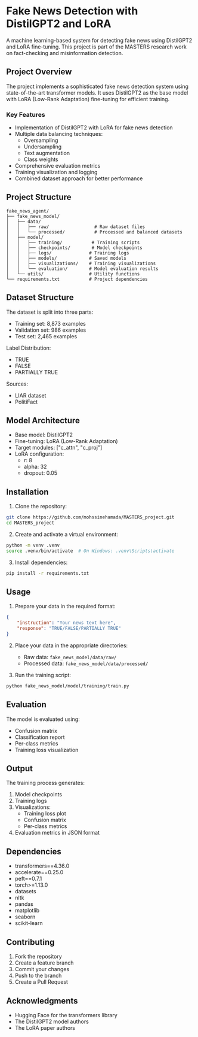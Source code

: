 # Fake News Detection with DistilGPT2 and LoRA

A machine learning-based system for detecting fake news using DistilGPT2 and LoRA fine-tuning. This project is part of the MASTERS research work on fact-checking and misinformation detection.

## Project Overview

The project implements a sophisticated fake news detection system using state-of-the-art transformer models. It uses DistilGPT2 as the base model with LoRA (Low-Rank Adaptation) fine-tuning for efficient training.

### Key Features

* Implementation of DistilGPT2 with LoRA for fake news detection
* Multiple data balancing techniques:
  - Oversampling
  - Undersampling
  - Text augmentation
  - Class weights
* Comprehensive evaluation metrics
* Training visualization and logging
* Combined dataset approach for better performance

## Project Structure

```
fake_news_agent/
├── fake_news_model/
│   ├── data/
│   │   ├── raw/                 # Raw dataset files
│   │   └── processed/           # Processed and balanced datasets
│   ├── model/
│   │   ├── training/           # Training scripts
│   │   ├── checkpoints/        # Model checkpoints
│   │   ├── logs/              # Training logs
│   │   ├── models/            # Saved models
│   │   ├── visualizations/    # Training visualizations
│   │   └── evaluation/        # Model evaluation results
│   └── utils/                 # Utility functions
└── requirements.txt           # Project dependencies
```

## Dataset Structure

The dataset is split into three parts:
* Training set: 8,873 examples
* Validation set: 986 examples
* Test set: 2,465 examples

Label Distribution:
* TRUE
* FALSE
* PARTIALLY TRUE

Sources:
* LIAR dataset
* PolitiFact

## Model Architecture

- Base model: DistilGPT2
- Fine-tuning: LoRA (Low-Rank Adaptation)
- Target modules: ["c_attn", "c_proj"]
- LoRA configuration:
  - r: 8
  - alpha: 32
  - dropout: 0.05

## Installation

1. Clone the repository:
```bash
git clone https://github.com/mohssinehamada/MASTERS_project.git
cd MASTERS_project
```

2. Create and activate a virtual environment:
```bash
python -m venv .venv
source .venv/bin/activate  # On Windows: .venv\Scripts\activate
```

3. Install dependencies:
```bash
pip install -r requirements.txt
```

## Usage

1. Prepare your data in the required format:
```json
{
    "instruction": "Your news text here",
    "response": "TRUE/FALSE/PARTIALLY TRUE"
}
```

2. Place your data in the appropriate directories:
   - Raw data: `fake_news_model/data/raw/`
   - Processed data: `fake_news_model/data/processed/`

3. Run the training script:
```bash
python fake_news_model/model/training/train.py
```

## Evaluation

The model is evaluated using:
- Confusion matrix
- Classification report
- Per-class metrics
- Training loss visualization

## Output

The training process generates:
1. Model checkpoints
2. Training logs
3. Visualizations:
   - Training loss plot
   - Confusion matrix
   - Per-class metrics
4. Evaluation metrics in JSON format

## Dependencies

- transformers==4.36.0
- accelerate==0.25.0
- peft==0.7.1
- torch>=1.13.0
- datasets
- nltk
- pandas
- matplotlib
- seaborn
- scikit-learn

## Contributing

1. Fork the repository
2. Create a feature branch
3. Commit your changes
4. Push to the branch
5. Create a Pull Request

## Acknowledgments

- Hugging Face for the transformers library
- The DistilGPT2 model authors
- The LoRA paper authors
